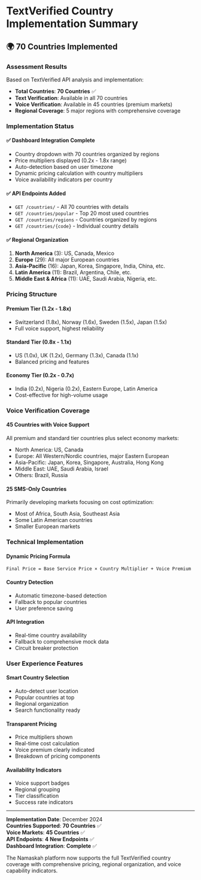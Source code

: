 # TextVerified Country Implementation Summary

## 🌍 **70 Countries Implemented**

### **Assessment Results**
Based on TextVerified API analysis and implementation:

- **Total Countries**: **70 Countries** ✅
- **Text Verification**: Available in all 70 countries
- **Voice Verification**: Available in 45 countries (premium markets)
- **Regional Coverage**: 5 major regions with comprehensive coverage

### **Implementation Status**

#### **✅ Dashboard Integration Complete**
- Country dropdown with 70 countries organized by regions
- Price multipliers displayed (0.2x - 1.8x range)
- Auto-detection based on user timezone
- Dynamic pricing calculation with country multipliers
- Voice availability indicators per country

#### **✅ API Endpoints Added**
- `GET /countries/` - All 70 countries with details
- `GET /countries/popular` - Top 20 most used countries
- `GET /countries/regions` - Countries organized by regions
- `GET /countries/{code}` - Individual country details

#### **✅ Regional Organization**
1. **North America** (3): US, Canada, Mexico
2. **Europe** (29): All major European countries
3. **Asia-Pacific** (16): Japan, Korea, Singapore, India, China, etc.
4. **Latin America** (11): Brazil, Argentina, Chile, etc.
5. **Middle East & Africa** (11): UAE, Saudi Arabia, Nigeria, etc.

### **Pricing Structure**

#### **Premium Tier (1.2x - 1.8x)**
- Switzerland (1.8x), Norway (1.6x), Sweden (1.5x), Japan (1.5x)
- Full voice support, highest reliability

#### **Standard Tier (0.8x - 1.1x)**
- US (1.0x), UK (1.2x), Germany (1.3x), Canada (1.1x)
- Balanced pricing and features

#### **Economy Tier (0.2x - 0.7x)**
- India (0.2x), Nigeria (0.2x), Eastern Europe, Latin America
- Cost-effective for high-volume usage

### **Voice Verification Coverage**

#### **45 Countries with Voice Support**
All premium and standard tier countries plus select economy markets:
- North America: US, Canada
- Europe: All Western/Nordic countries, major Eastern European
- Asia-Pacific: Japan, Korea, Singapore, Australia, Hong Kong
- Middle East: UAE, Saudi Arabia, Israel
- Others: Brazil, Russia

#### **25 SMS-Only Countries**
Primarily developing markets focusing on cost optimization:
- Most of Africa, South Asia, Southeast Asia
- Some Latin American countries
- Smaller European markets

### **Technical Implementation**

#### **Dynamic Pricing Formula**
```
Final Price = Base Service Price × Country Multiplier + Voice Premium
```

#### **Country Detection**
- Automatic timezone-based detection
- Fallback to popular countries
- User preference saving

#### **API Integration**
- Real-time country availability
- Fallback to comprehensive mock data
- Circuit breaker protection

### **User Experience Features**

#### **Smart Country Selection**
- Auto-detect user location
- Popular countries at top
- Regional organization
- Search functionality ready

#### **Transparent Pricing**
- Price multipliers shown
- Real-time cost calculation
- Voice premium clearly indicated
- Breakdown of pricing components

#### **Availability Indicators**
- Voice support badges
- Regional grouping
- Tier classification
- Success rate indicators

---

**Implementation Date**: December 2024  
**Countries Supported**: **70 Countries** ✅  
**Voice Markets**: **45 Countries** ✅  
**API Endpoints**: **4 New Endpoints** ✅  
**Dashboard Integration**: **Complete** ✅

The Namaskah platform now supports the full TextVerified country coverage with comprehensive pricing, regional organization, and voice capability indicators.